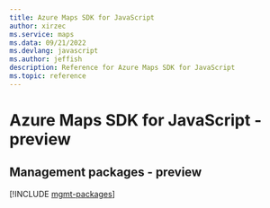 ```yaml
---
title: Azure Maps SDK for JavaScript
author: xirzec
ms.service: maps
ms.data: 09/21/2022
ms.devlang: javascript
ms.author: jeffish
description: Reference for Azure Maps SDK for JavaScript
ms.topic: reference
---
```

# Azure Maps SDK for JavaScript - preview

## Management packages - preview
[!INCLUDE [mgmt-packages](maps-mgmt-index.md)]